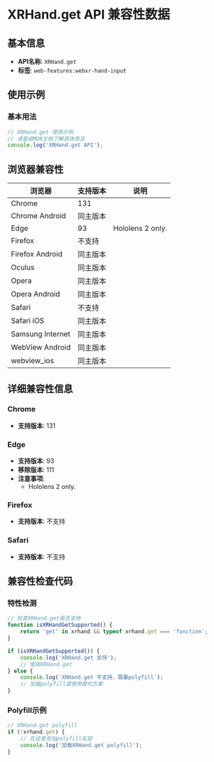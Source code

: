 # XRHand.get API 兼容性数据

## 基本信息

- **API名称**: `XRHand.get`
- **标签**: `web-features:webxr-hand-input`

## 使用示例

### 基本用法

```javascript
// XRHand.get 使用示例
// 请查阅MDN文档了解具体用法
console.log('XRHand.get API');
```

## 浏览器兼容性

| 浏览器 | 支持版本 | 说明 |
|--------|----------|------|
| Chrome | 131 |  |
| Chrome Android | 同主版本 |  |
| Edge | 93 | Hololens 2 only. |
| Firefox | 不支持 |  |
| Firefox Android | 同主版本 |  |
| Oculus | 同主版本 |  |
| Opera | 同主版本 |  |
| Opera Android | 同主版本 |  |
| Safari | 不支持 |  |
| Safari iOS | 同主版本 |  |
| Samsung Internet | 同主版本 |  |
| WebView Android | 同主版本 |  |
| webview_ios | 同主版本 |  |

## 详细兼容性信息

### Chrome

- **支持版本**: 131

### Edge

- **支持版本**: 93
- **移除版本**: 111
- **注意事项**:
  - Hololens 2 only.

### Firefox

- **支持版本**: 不支持

### Safari

- **支持版本**: 不支持

## 兼容性检查代码

### 特性检测

```javascript
// 检查XRHand.get是否支持
function isXRHandGetSupported() {
    return 'get' in xrhand && typeof xrhand.get === 'function';
}

if (isXRHandGetSupported()) {
    console.log('XRHand.get 支持');
    // 使用XRHand.get
} else {
    console.log('XRHand.get 不支持，需要polyfill');
    // 加载polyfill或使用替代方案
}
```

### Polyfill示例

```javascript
// XRHand.get polyfill
if (!xrhand.get) {
    // 在这里添加polyfill实现
    console.log('加载XRHand.get polyfill');
}
```

